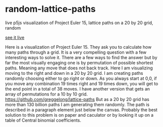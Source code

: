 # random-lattice-paths
live p5js visualization of Project Euler 15, lattice paths on a 20 by 20 grid, random

[see it live](https://greggelong.github.io/random-lattice-paths/)

Here is a visualization of Project Euler 15. They ask you to calculate how many paths through a grid. It is a very compelling question with a few interesting ways to solve it. There are a few ways to find the answer but by far the most visually engaging one is by permutation of possible shortest paths. Meaning any move that does not back track. Here I am visualizing moving to the right and down in a 20 by 20 grid. I am creating paths randomly choosing either to go right or down. As you always start at 0,0, if you move any combination 19 times right and 19 times down, you will get to the end point in a total of 38 moves.  I have another version that gets an array of permutations for a 10 by 10 grid. https://github.com/greggelong/lattice-paths But as a 20 by 20 grid has more than 130 billion paths I am generating them randomly. The path is described in a paragraph element just below the canvas. Probably the best solution to this problem is on paper and caculator or by  looking it up on a table of Central binomial coefficients. 
